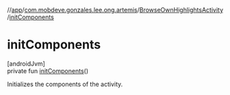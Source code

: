//[app](../../../index.md)/[com.mobdeve.gonzales.lee.ong.artemis](../index.md)/[BrowseOwnHighlightsActivity](index.md)/[initComponents](init-components.md)

# initComponents

[androidJvm]\
private fun [initComponents](init-components.md)()

Initializes the components of the activity.
